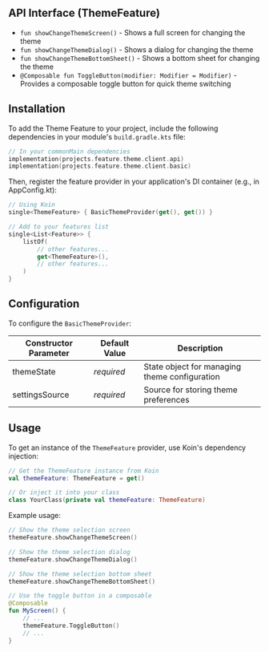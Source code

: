 ## API Interface (ThemeFeature)
- `fun showChangeThemeScreen()` - Shows a full screen for changing the theme
- `fun showChangeThemeDialog()` - Shows a dialog for changing the theme
- `fun showChangeThemeBottomSheet()` - Shows a bottom sheet for changing the theme
- `@Composable fun ToggleButton(modifier: Modifier = Modifier)` - Provides a composable toggle button for quick theme switching

## Installation

To add the Theme Feature to your project, include the following dependencies in your module's `build.gradle.kts` file:

```kotlin
// In your commonMain dependencies
implementation(projects.feature.theme.client.api)
implementation(projects.feature.theme.client.basic)
```

Then, register the feature provider in your application's DI container (e.g., in AppConfig.kt):

```kotlin
// Using Koin
single<ThemeFeature> { BasicThemeProvider(get(), get()) }

// Add to your features list
single<List<Feature>> {
    listOf(
        // other features...
        get<ThemeFeature>(),
        // other features...
    )
}
```

## Configuration
To configure the `BasicThemeProvider`:

Constructor Parameter | Default Value | Description
---------------------|---------------|-------------
themeState | *required* | State object for managing theme configuration
settingsSource | *required* | Source for storing theme preferences

## Usage
To get an instance of the `ThemeFeature` provider, use Koin's dependency injection:

```kotlin
// Get the ThemeFeature instance from Koin
val themeFeature: ThemeFeature = get()

// Or inject it into your class
class YourClass(private val themeFeature: ThemeFeature)
```

Example usage:

```kotlin
// Show the theme selection screen
themeFeature.showChangeThemeScreen()

// Show the theme selection dialog
themeFeature.showChangeThemeDialog()

// Show the theme selection bottom sheet
themeFeature.showChangeThemeBottomSheet()

// Use the toggle button in a composable
@Composable
fun MyScreen() {
    // ...
    themeFeature.ToggleButton()
    // ...
}
```